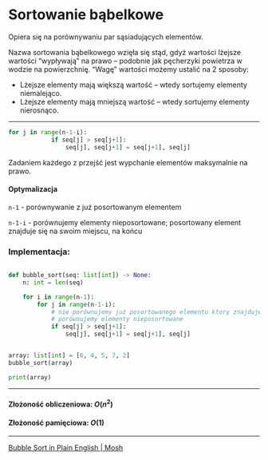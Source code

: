 # Sortowanie bąbelkowe

Opiera się na porównywaniu par sąsiadujących elementów.

Nazwa sortowania bąbelkowego wzięła się stąd, gdyż wartości lżejsze wartości “wypływają” na prawo – podobnie jak pęcherzyki powietrza w wodzie na powierzchnię. “Wagę” wartości możemy ustalić na 2 sposoby:

- Lżejsze elementy mają większą wartość – wtedy sortujemy elementy niemalejąco.
- Lżejsze elementy mają mniejszą wartość – wtedy sortujemy elementy nierosnąco.

---

```py
for j in range(n-1-i):
            if seq[j] > seq[j+1]:
                seq[j], seq[j+1] = seq[j+1], seq[j]
```

Zadaniem każdego z przejść jest wypchanie elementów maksymalnie na prawo.

#### Optymalizacja

`n-1` - porównywanie z już posortowanym elementem

`n-1-i` - porównujemy elementy nieposortowane; posortowany element znajduje się na swoim miejscu, na końcu

### Implementacja:

```py

def bubble_sort(seq: list[int]) -> None:
    n: int = len(seq)

    for i in range(n-1):
        for j in range(n-1-i):
            # nie porównujemy już posortowanego elementu ktory znajduje się na swoim miejscu
            # porównujemy elementy nieposortowane
            if seq[j] > seq[j+1]:
                seq[j], seq[j+1] = seq[j+1], seq[j]


array: list[int] = [6, 4, 5, 7, 2]
bubble_sort(array)

print(array)
```

---

#### Złożoność obliczeniowa: $O(n^2)$

#### Złożoność pamięciowa: $O(1)$

---

[Bubble Sort in Plain English | Mosh](https://www.youtube.com/watch?v=uJLwnsLn0_Q)
